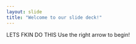 ```yaml
---
layout: slide
title: "Welcome to our slide deck!"
---
```

LETS FKIN DO THIS
Use the right arrow to begin!
